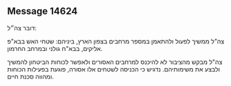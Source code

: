 ## Message 14624

דובר צה״ל: 

צה”ל ממשיך לפעול ולהתאמן במספר מרחבים בצפון הארץ, ביניהם: שטחי האש בבא"פ אליקים, בבא"ח גולני ובמרחב החרמון.

צה"ל מבקש מהציבור לא להיכנס למרחבים האסורים ולאפשר לכוחות הביטחון להמשיך ולבצע את משימותיהם. 
נדגיש כי הכניסה לשטחים אלו אסורה, פוגעת בפעילות הכוחות ומהווה סכנת חיים.

